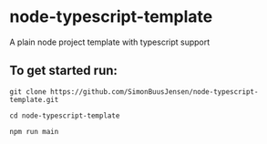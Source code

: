 # node-typescript-template
A plain node project template with typescript support

## To get started run:
    git clone https://github.com/SimonBuusJensen/node-typescript-template.git
    
    cd node-typescript-template

    npm run main
